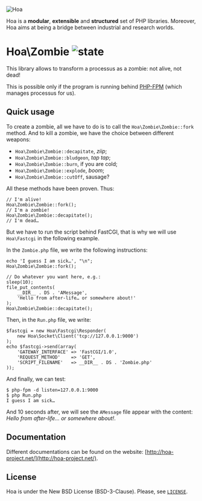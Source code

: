 ![Hoa](http://static.hoa-project.net/Image/Hoa_small.png)

Hoa is a **modular**, **extensible** and **structured** set of PHP libraries.
Moreover, Hoa aims at being a bridge between industrial and research worlds.

# Hoa\Zombie ![state](http://central.hoa-project.net/State/Zombie)

This library allows to transform a processus as a zombie: not alive, not dead!

This is possible only if the program is running behind
[PHP-FPM](http://php.net/install.fpm) (which manages processus for us).

## Quick usage

To create a zombie, all we have to do is to call the `Hoa\Zombie\Zombie::fork`
method. And to kill a zombie, we have the choice between different weapons:

  * `Hoa\Zombie\Zombie::decapitate`, *ziip*;
  * `Hoa\Zombie\Zombie::bludgeon`, *tap tap*;
  * `Hoa\Zombie\Zombie::burn`, if you are cold;
  * `Hoa\Zombie\Zombie::explode`, *boom*;
  * `Hoa\Zombie\Zombie::cutOff`, sausage?

All these methods have been proven. Thus:

    // I'm alive!
    Hoa\Zombie\Zombie::fork();
    // I'm a zombie!
    Hoa\Zombie\Zombie::decapitate();
    // I'm dead…

But we have to run the script behind FastCGI, that is why we will use
`Hoa\Fastcgi` in the following example.

In the `Zombie.php` file, we write the following instructions:

    echo 'I guess I am sick…', "\n";
    Hoa\Zombie\Zombie::fork();

    // Do whatever you want here, e.g.:
    sleep(10);
    file_put_contents(
        __DIR__ . DS . 'AMessage',
        'Hello from after-life… or somewhere about!'
    );
    Hoa\Zombie\Zombie::decapitate();

Then, in the `Run.php` file, we write:

    $fastcgi = new Hoa\Fastcgi\Responder(
        new Hoa\Socket\Client('tcp://127.0.0.1:9000')
    );
    echo $fastcgi->send(array(
        'GATEWAY_INTERFACE' => 'FastCGI/1.0',
        'REQUEST_METHOD'    => 'GET',
        'SCRIPT_FILENAME'   => __DIR__ . DS . 'Zombie.php'
    ));

And finally, we can test:

    $ php-fpm -d listen=127.0.0.1:9000
    $ php Run.php
    I guess I am sick…

And 10 seconds after, we will see the `AMessage` file appear with the content:
*Hello from after-life… or somewhere about!*.

## Documentation

Different documentations can be found on the website:
[http://hoa-project.net/](http://hoa-project.net/).

## License

Hoa is under the New BSD License (BSD-3-Clause). Please, see
[`LICENSE`](http://hoa-project.net/LICENSE).
